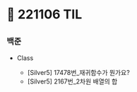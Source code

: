 # 🚩 221106 TIL

## **`백준`**

- Class

  - [Silver5] 17478번\_재귀함수가 뭔가요?
  - [Silver5] 2167번\_2차원 배열의 합
